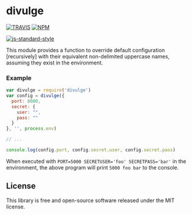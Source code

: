 # divulge

[![TRAVIS](https://secure.travis-ci.org/dcousens/divulge.png)](http://travis-ci.org/dcousens/divulge)
[![NPM](http://img.shields.io/npm/v/divulge.svg)](https://www.npmjs.org/package/divulge)

[![js-standard-style](https://cdn.rawgit.com/feross/standard/master/badge.svg)](https://github.com/feross/standard)

This module provides a function to override default configuration [recursively] with their equivalent non-delimited uppercase names, assuming they exist in the environment.

### Example

``` javascript
var divulge = require('divulge')
var config = divulge({
  port: 8000,
  secret: {
    user: "",
    pass: ""
  }
}, '', process.env)

// ...

console.log(config.port, config.secret.user, config.secret.pass)
```

When executed with `PORT=5000 SECRETUSER='foo' SECRETPASS='bar'` in the environment, the above program will print `5000 foo bar` to the console.


## License

This library is free and open-source software released under the MIT license.
